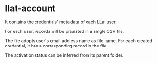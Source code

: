 # llat-account

It contains the credentials' meta data of each LLat user.

For each user, records will be presisted in a single CSV file.

The file adopts user's email address name as file name. For each created credential, it has a corresponding record in the file.

The activation status can be inferred from its parent folder.
